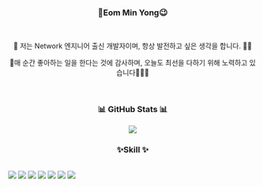 <h3 align="center"> 🤞Eom Min Yong😉 </h3><br>

<p align="center">
🚀 저는 Network 엔지니어 출신 개발자이며, 항상 발전하고 싶은 생각을 합니다. 👩‍🚀
</p>
<p align="center">
매 순간 좋아하는 일을 한다는 것에 감사하며, 오늘도 최선을 다하기 위해 노력하고 있습니다🏄🏻‍♂️
</p><br>

<h3 align="center"> 📊 GitHub Stats 📊 </h3>
<p align="center"> 
	<img src="https://github-readme-stats.vercel.app/api?username=MinYongUm&show_icons=true&theme=radical"/></a>
</p>  

<h3 align="center"> ✨Skill ✨ </h3><br>
<img src="https://img.shields.io/badge/JAVA-007396?style=for-the-badge&logo=java&logoColor=white">
  
<img src="https://img.shields.io/badge/SpringBoot-6DB33F?style=for-the-badge&logo=SpringBoot&logoColor=white">
  
<img src="https://img.shields.io/badge/Spring-6DB33F?style=for-the-badge&logo=Spring&logoColor=white">
  
<img src="https://img.shields.io/badge/mysql-4479A1?style=for-the-badge&logo=mysql&logoColor=white">
  
<img src="https://img.shields.io/badge/apache tomcat-F8DC75?style=for-the-badge&logo=apachetomcat&logoColor=white">

<img src="https://img.shields.io/badge/Slack-4A154B?style=for-the-badge&logo=Slack&logoColor=white">

<img src="https://img.shields.io/badge/Intellij IDEA-000000?style=for-the-badge&logo=IntellijIDEA&logoColor=white">

